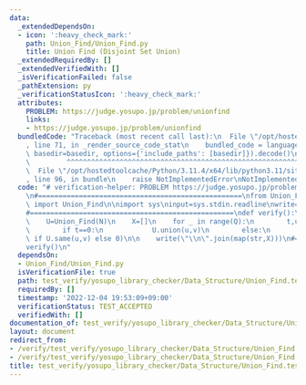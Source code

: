 ```yaml
---
data:
  _extendedDependsOn:
  - icon: ':heavy_check_mark:'
    path: Union_Find/Union_Find.py
    title: Union Find (Disjoint Set Union)
  _extendedRequiredBy: []
  _extendedVerifiedWith: []
  _isVerificationFailed: false
  _pathExtension: py
  _verificationStatusIcon: ':heavy_check_mark:'
  attributes:
    PROBLEM: https://judge.yosupo.jp/problem/unionfind
    links:
    - https://judge.yosupo.jp/problem/unionfind
  bundledCode: "Traceback (most recent call last):\n  File \"/opt/hostedtoolcache/Python/3.11.4/x64/lib/python3.11/site-packages/onlinejudge_verify/documentation/build.py\"\
    , line 71, in _render_source_code_stat\n    bundled_code = language.bundle(stat.path,\
    \ basedir=basedir, options={'include_paths': [basedir]}).decode()\n          \
    \         ^^^^^^^^^^^^^^^^^^^^^^^^^^^^^^^^^^^^^^^^^^^^^^^^^^^^^^^^^^^^^^^^^^^^^^^^^^^^^^^^^\n\
    \  File \"/opt/hostedtoolcache/Python/3.11.4/x64/lib/python3.11/site-packages/onlinejudge_verify/languages/python.py\"\
    , line 96, in bundle\n    raise NotImplementedError\nNotImplementedError\n"
  code: "# verification-helper: PROBLEM https://judge.yosupo.jp/problem/unionfind\n\
    \n#==================================================\nfrom Union_Find.Union_Find\
    \ import Union_Find\n\nimport sys\ninput=sys.stdin.readline\nwrite=sys.stdout.write\n\
    #==================================================\ndef verify():\n    N,Q=map(int,input().split())\n\
    \    U=Union_Find(N)\n    X=[]\n    for _ in range(Q):\n        t,u,v=map(int,input().split())\n\
    \        if t==0:\n            U.union(u,v)\n        else:\n            X.append(1\
    \ if U.same(u,v) else 0)\n\n    write(\"\\n\".join(map(str,X)))\n#==================================================\n\
    verify()\n"
  dependsOn:
  - Union_Find/Union_Find.py
  isVerificationFile: true
  path: test_verify/yosupo_library_checker/Data_Structure/Union_Find.test.py
  requiredBy: []
  timestamp: '2022-12-04 19:53:09+09:00'
  verificationStatus: TEST_ACCEPTED
  verifiedWith: []
documentation_of: test_verify/yosupo_library_checker/Data_Structure/Union_Find.test.py
layout: document
redirect_from:
- /verify/test_verify/yosupo_library_checker/Data_Structure/Union_Find.test.py
- /verify/test_verify/yosupo_library_checker/Data_Structure/Union_Find.test.py.html
title: test_verify/yosupo_library_checker/Data_Structure/Union_Find.test.py
---
```

